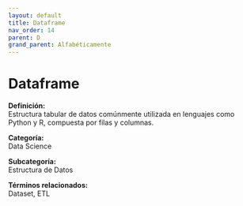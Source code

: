 ```yaml
---
layout: default
title: Dataframe
nav_order: 14
parent: D
grand_parent: Alfabéticamente
---
```


# Dataframe

**Definición:**  
Estructura tabular de datos comúnmente utilizada en lenguajes como Python y R, compuesta por filas y columnas.

**Categoría:**  
Data Science  

**Subcategoría:**  
Estructura de Datos

**Términos relacionados:**  
Dataset, ETL
